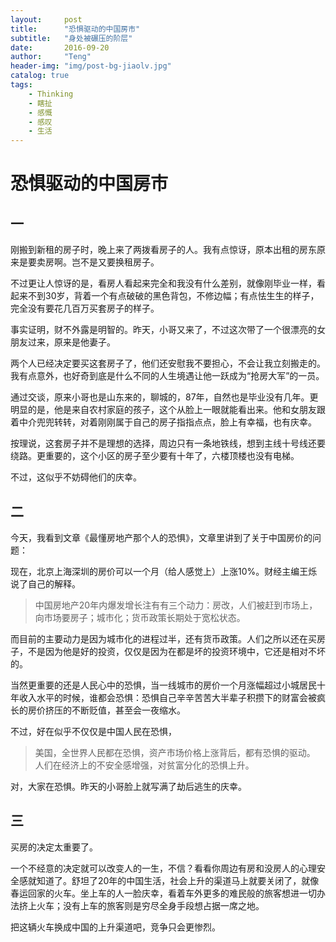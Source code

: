 ```yaml
---
layout:     post
title:      "恐惧驱动的中国房市"
subtitle:   "身处被碾压的阶层"
date:       2016-09-20
author:     "Teng"
header-img: "img/post-bg-jiaolv.jpg"
catalog: true
tags:
    - Thinking
    - 瞎扯
    - 感慨
    - 感叹
    - 生活
---
```


# 恐惧驱动的中国房市

## 一
刚搬到新租的房子时，晚上来了两拨看房子的人。我有点惊讶，原本出租的房东原来是要卖房啊。岂不是又要换租房子。

不过更让人惊讶的是，看房人看起来完全和我没有什么差别，就像刚毕业一样，看起来不到30岁，背着一个有点破破的黑色背包，不修边幅；有点怯生生的样子，完全没有要花几百万买套房子的样子。

事实证明，财不外露是明智的。昨天，小哥又来了，不过这次带了一个很漂亮的女朋友过来，原来是他妻子。

两个人已经决定要买这套房子了，他们还安慰我不要担心，不会让我立刻搬走的。我有点意外，也好奇到底是什么不同的人生境遇让他一跃成为“抢房大军”的一员。

通过交谈，原来小哥也是山东来的，聊城的，87年，自然也是毕业没有几年。更明显的是，他是来自农村家庭的孩子，这个从脸上一眼就能看出来。他和女朋友跟着中介兜兜转转，对着刚刚属于自己的房子指指点点，脸上有幸福，也有庆幸。

按理说，这套房子并不是理想的选择，周边只有一条地铁线，想到主线十号线还要绕路。更重要的，这个小区的房子至少要有十年了，六楼顶楼也没有电梯。

不过，这似乎不妨碍他们的庆幸。

## 二

今天，我看到文章《最懂房地产那个人的恐惧》，文章里讲到了关于中国房价的问题：

现在，北京上海深圳的房价可以一个月（给人感觉上）上涨10%。财经主编王烁说了自己的解释。
> 中国房地产20年内爆发增长注有有三个动力：房改，人们被赶到市场上，向市场要房子；城市化；货币政策长期处于宽松状态。

而目前的主要动力是因为城市化的进程过半，还有货币政策。人们之所以还在买房子，不是因为他是好的投资，仅仅是因为在都是坏的投资环境中，它还是相对不坏的。

当然更重要的还是人民心中的恐惧，当一线城市的房价一个月涨幅超过小城居民十年收入水平的时候，谁都会恐惧：恐惧自己辛辛苦苦大半辈子积攒下的财富会被疯长的房价挤压的不断贬值，甚至会一夜缩水。

不过，好在似乎不仅仅是中国人民在恐惧，

> 美国，全世界人民都在恐惧，资产市场价格上涨背后，都有恐惧的驱动。
> 人们在经济上的不安全感增强，对贫富分化的恐惧上升。

对，大家在恐惧。昨天的小哥脸上就写满了劫后逃生的庆幸。

## 三
买房的决定太重要了。

一个不经意的决定就可以改变人的一生，不信？看看你周边有房和没房人的心理安全感就知道了。舒坦了20年的中国生活，社会上升的渠道马上就要关闭了，就像春运回家的火车。坐上车的人一脸庆幸，看着车外更多的难民般的旅客想进一切办法挤上火车；没有上车的旅客则是穷尽全身手段想占据一席之地。

把这辆火车换成中国的上升渠道吧，竞争只会更惨烈。







